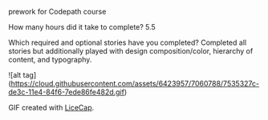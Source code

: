 prework for Codepath course

How many hours did it take to complete? 5.5

Which required and optional stories have you completed? Completed all stories but additionally played with design composition/color, hierarchy of content, and typography.

 ![alt tag] (https://cloud.githubusercontent.com/assets/6423957/7060788/7535327c-de3c-11e4-84f6-7ede86fe482d.gif)

GIF created with [LiceCap](http://www.cockos.com/licecap/).
